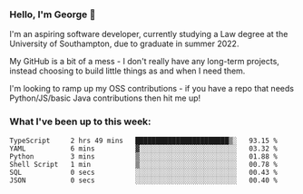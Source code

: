 ### Hello, I'm George 👋

I'm an aspiring software developer, currently studying a Law degree at the University of Southampton, due to graduate in summer 2022. 

My GitHub is a bit of a mess - I don't really have any long-term projects, instead choosing to build little things as and when I need them.

I'm looking to ramp up my OSS contributions - if you have a repo that needs Python/JS/basic Java contributions then hit me up!

<!--
**georgegebbett/georgegebbett** is a ✨ _special_ ✨ repository because its `README.md` (this file) appears on your GitHub profile.

Here are some ideas to get you started:

- 🔭 I’m currently working on ...
- 🌱 I’m currently learning ...
- 👯 I’m looking to collaborate on ...
- 🤔 I’m looking for help with ...
- 💬 Ask me about ...
- 📫 How to reach me: ...
- 😄 Pronouns: ...
- ⚡ Fun fact: ...
-->

### What I've been up to this week:
<!--START_SECTION:waka-->

```text
TypeScript     2 hrs 49 mins   ███████████████████████▒░   93.15 %
YAML           6 mins          ▓░░░░░░░░░░░░░░░░░░░░░░░░   03.32 %
Python         3 mins          ▒░░░░░░░░░░░░░░░░░░░░░░░░   01.88 %
Shell Script   1 min           ▒░░░░░░░░░░░░░░░░░░░░░░░░   00.78 %
SQL            0 secs          ░░░░░░░░░░░░░░░░░░░░░░░░░   00.43 %
JSON           0 secs          ░░░░░░░░░░░░░░░░░░░░░░░░░   00.40 %
```

<!--END_SECTION:waka-->
